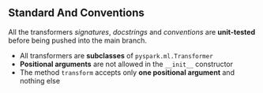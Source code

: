 ## Standard And Conventions

All the transformers *signatures*, *docstrings* and *conventions* are **unit-tested** before being pushed into the main branch.

- All transformers are **subclasses** of `pyspark.ml.Transformer`
- **Positional arguments** are not allowed in the `__init__` constructor
- The method `transform` accepts only **one positional argument** and nothing else
